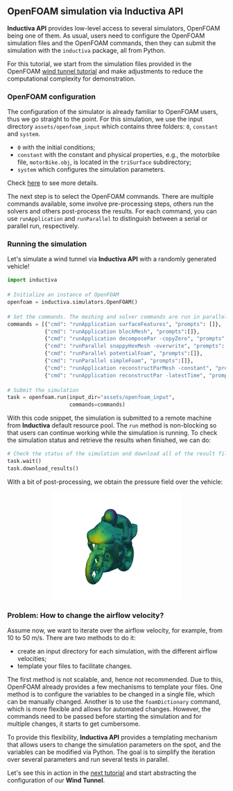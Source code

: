 ## OpenFOAM simulation via Inductiva API

**Inductiva API** provides low-level access to several simulators, OpenFOAM
being one of them. As usual, users need to configure the OpenFOAM simulation files
and the OpenFOAM commands, then they can submit the simulation with 
the `inductiva` package, all from Python.

For this tutorial, we start from the simulation files provided in the OpenFOAM
[wind tunnel tutorial](https://github.com/OpenFOAM/OpenFOAM-8/tree/master/tutorials/incompressible/simpleFoam/motorBike)
and make adjustments to reduce the computational complexity for demonstration.

### OpenFOAM configuration

The configuration of the simulator is already familiar to OpenFOAM users, thus we
go straight to the point. For this simulation, we use the input directory
`assets/openfoam_input` which contains three folders: `0`, `constant` and `system`.
- `0` with the initial conditions;
- `constant` with the constant and physical properties, e.g., the motorbike file, 
`motorBike.obj`, is located in the `triSurface` subdirectory;
- `system` which configures the simulation parameters.

Check [here](https://doc.cfd.direct/openfoam/user-guide-v11/case-file-structure)
to see more details.

The next step is to select the OpenFOAM commands. There are multiple commands
available, some involve pre-processing steps, others
run the solvers and others post-process the results. For each command, you can
use `runApplication` and `runParallel` to distinguish between a serial or parallel
run, respectively.

### Running the simulation

Let's simulate a wind tunnel via **Inductiva API** with a randomly generated
vehicle!

```python
import inductiva

# Initialize an instance of OpenFOAM
openfoam = inductiva.simulators.OpenFOAM()

# Set the commands. The meshing and solver commands are run in parallel.
commands = [{"cmd": "runApplication surfaceFeatures", "prompts": []},
            {"cmd": "runApplication blockMesh", "prompts":[]},
            {"cmd": "runApplication decomposePar -copyZero", "prompts":[]},
            {"cmd": "runParallel snappyHexMesh -overwrite", "prompts":[]},
            {"cmd": "runParallel potentialFoam", "prompts":[]},
            {"cmd": "runParallel simpleFoam", "prompts":[]},
            {"cmd": "runApplication reconstructParMesh -constant", "prompts":[]},
            {"cmd": "runApplication reconstructPar -latestTime", "prompts": []}]

# Submit the simulation
task = openfoam.run(input_dir="assets/openfoam_input",
                    commands=commands)
```

With this code snippet, the simulation is submitted to a remote machine
from **Inductiva** default resource pool. The `run` method is non-blocking so that
users can continue working while the simulation is running. To check the 
simulation status and retrieve the results when finished, we can do:

```python
# Check the status of the simulation and download all of the result files
task.wait()
task.download_results()
```

With a bit of post-processing, we obtain the pressure field over the vehicle:

<div align="center">
<img src="/assets/motorbike_pressure.png" width=300 alt="Simulation Image">
</div>


### Problem: How to change the airflow velocity?

Assume now, we want to iterate over the airflow velocity, for example,
from 10 to 50 m/s. There are two methods to do it:
- create an input directory for each simulation, with the different airflow velocities;
- template your files to facilitate changes.

The first method is not scalable, and, hence not recommended. Due to this, OpenFOAM
already provides a few mechanisms to template your files. One method is to configure
the variables to be changed in a single file, which can be manually changed. Another
is to use the `foamDictionary` command, which is more flexible and allows for
automated changes. However, the commands need to be passed before starting the
simulation and for multiple changes, it starts to get cumbersome.

To provide this flexibility, **Inductiva API** provides a templating mechanism
that allows users to change the simulation parameters on the spot, and the
variables can be modified via Python. The goal is to simplify the iteration
over several parameters and run several tests in parallel.

Let's see this in action in the [next tutorial](/docs/2_TEMPLATING.md) and start
abstracting the configuration of our **Wind Tunnel**.
